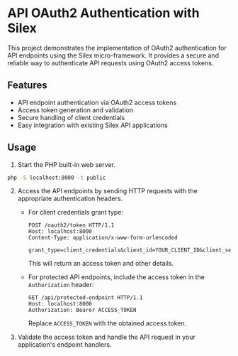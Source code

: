 # API OAuth2 Authentication with Silex

This project demonstrates the implementation of OAuth2 authentication for API endpoints using the Silex micro-framework. It provides a secure and reliable way to authenticate API requests using OAuth2 access tokens.

## Features

- API endpoint authentication via OAuth2 access tokens
- Access token generation and validation
- Secure handling of client credentials
- Easy integration with existing Silex API applications

## Usage

1. Start the PHP built-in web server.

```bash
php -S localhost:8000 -t public
```

2. Access the API endpoints by sending HTTP requests with the appropriate authentication headers.

   - For client credentials grant type:

     ```
     POST /oauth2/token HTTP/1.1
     Host: localhost:8000
     Content-Type: application/x-www-form-urlencoded
     
     grant_type=client_credentials&client_id=YOUR_CLIENT_ID&client_secret=YOUR_CLIENT_SECRET
     ```

     This will return an access token and other details.

   - For protected API endpoints, include the access token in the `Authorization` header:

     ```
     GET /api/protected-endpoint HTTP/1.1
     Host: localhost:8000
     Authorization: Bearer ACCESS_TOKEN
     ```

     Replace `ACCESS_TOKEN` with the obtained access token.

3. Validate the access token and handle the API request in your application's endpoint handlers.
